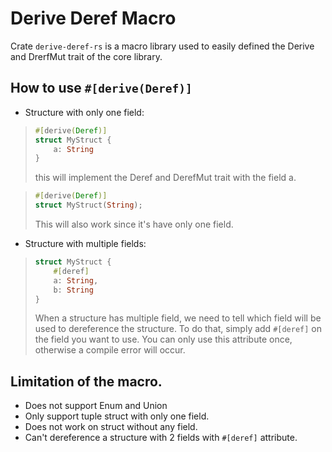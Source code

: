 # Derive Deref Macro

Crate `derive-deref-rs` is a macro library used to easily defined the Derive and DrerfMut trait of the core library.

## How to use `#[derive(Deref)]`

- Structure with only one field:
> ```rust
> #[derive(Deref)]
> struct MyStruct {
>     a: String
> }
> ```
> this will implement the Deref and DerefMut trait with the field a.

> ```rust
> #[derive(Deref)]
> struct MyStruct(String);
> ```
> This will also work since it's have only one field.

- Structure with multiple fields:
> ```rust
> struct MyStruct {
>     #[deref]
>     a: String,
>     b: String
> }
> ```
> When a structure has multiple field, we need to tell which field will be used to dereference the structure. To do that, simply add `#[deref]` on the field you want to use. You can only use this attribute once, otherwise a compile error will occur.


## Limitation of the macro.
- Does not support Enum and Union
- Only support tuple struct with only one field.
- Does not work on struct without any field.
- Can't dereference a structure with 2 fields with `#[deref]` attribute.

